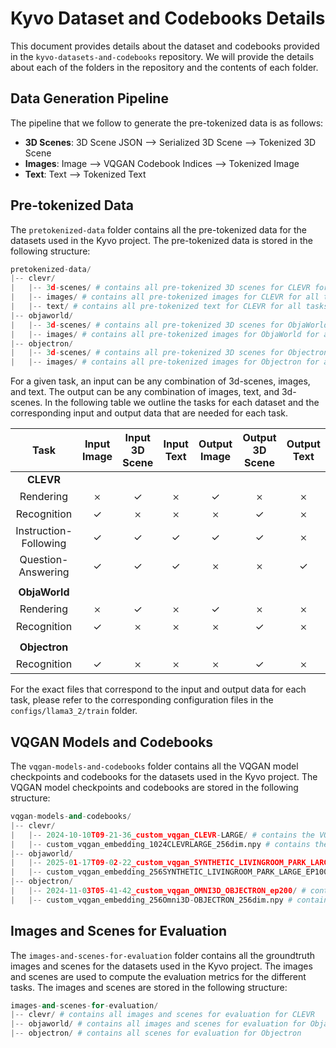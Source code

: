 # Kyvo Dataset and Codebooks Details

This document provides details about the dataset and codebooks provided in the `kyvo-datasets-and-codebooks` repository. We will provide the details about each of the folders in the repository and the contents of each folder.

## Data Generation Pipeline

The pipeline that we follow to generate the pre-tokenized data is as follows:

* **3D Scenes**: 3D Scene JSON --> Serialized 3D Scene --> Tokenized 3D Scene
* **Images**: Image --> VQGAN Codebook Indices --> Tokenized Image
* **Text**: Text --> Tokenized Text




## Pre-tokenized Data

The `pretokenized-data` folder contains all the pre-tokenized data for the datasets used in the Kyvo project. The pre-tokenized data is stored in the following structure:

```python
pretokenized-data/
|-- clevr/
|   |-- 3d-scenes/ # contains all pre-tokenized 3D scenes for CLEVR for all tasks
|   |-- images/ # contains all pre-tokenized images for CLEVR for all tasks
|   |-- text/ # contains all pre-tokenized text for CLEVR for all tasks
|-- objaworld/
|   |-- 3d-scenes/ # contains all pre-tokenized 3D scenes for ObjaWorld for all tasks
|   |-- images/ # contains all pre-tokenized images for ObjaWorld for all tasks
|-- objectron/
|   |-- 3d-scenes/ # contains all pre-tokenized 3D scenes for Objectron for all tasks
|   |-- images/ # contains all pre-tokenized images for Objectron for all tasks
```


For a given task, an input can be any combination of 3d-scenes, images, and text. The output can be any combination of images, text, and 3d-scenes. In the following table we outline the tasks for each dataset and the corresponding input and output data that are needed for each task.

| **Task**               | **Input Image**    | **Input 3D Scene**     | **Input Text**    | **Output Image**   | **Output 3D Scene**    | **Output Text**   |
|:----------------------:|:------------------:|:----------------------:|:-----------------:|:------------------:|:-----------------------:|:-----------------:|
| **CLEVR**             |                     |                        |                   |                    |                         |                   |
| Rendering             |         𐄂           |           ✓            |        𐄂          |           ✓         |            𐄂            |          𐄂        |
| Recognition           |          ✓          |           𐄂            |         𐄂         |        𐄂            |           ✓             |          𐄂        |
| Instruction-Following |             ✓       |            ✓           |         ✓         |        ✓            |           ✓           |        𐄂        |
| Question-Answering    |             ✓       |            ✓           |         ✓         |        𐄂            |           𐄂           |        ✓        |
|            |                     |                        |                   |                    |                         |                   |
| **ObjaWorld**         |                     |                        |                   |                    |                         |                   |
| Rendering             |         𐄂           |           ✓            |        𐄂          |           ✓         |            𐄂            |          𐄂        |
| Recognition           |          ✓          |           𐄂            |         𐄂         |        𐄂            |           ✓             |          𐄂        |
|            |                     |                        |                   |                    |                         |                   |
| **Objectron**         |                     |                        |                   |                    |                         |                   |
| Recognition           |          ✓          |           𐄂            |         𐄂         |        𐄂            |           ✓             |          𐄂        |

For the exact files that correspond to the input and output data for each task, please refer to the corresponding configuration files in the `configs/llama3_2/train` folder.


## VQGAN Models and Codebooks

The `vqgan-models-and-codebooks` folder contains all the VQGAN model checkpoints and codebooks for the datasets used in the Kyvo project. The VQGAN model checkpoints and codebooks are stored in the following structure:

```python
vqgan-models-and-codebooks/
|-- clevr/
|   |-- 2024-10-10T09-21-36_custom_vqgan_CLEVR-LARGE/ # contains the VQGAN model checkpoint for CLEVR
|   |-- custom_vqgan_embedding_1024CLEVRLARGE_256dim.npy # contains the VQGAN codebook for CLEVR
|-- objaworld/
|   |-- 2025-01-17T09-02-22_custom_vqgan_SYNTHETIC_LIVINGROOM_PARK_LARGE_EP100/ # contains the VQGAN model checkpoint for ObjaWorld
|   |-- custom_vqgan_embedding_256SYNTHETIC_LIVINGROOM_PARK_LARGE_EP100_256dim.npy # contains the VQGAN codebook for ObjaWorld
|-- objectron/
|   |-- 2024-11-03T05-41-42_custom_vqgan_OMNI3D_OBJECTRON_ep200/ # contains the VQGAN model checkpoint for Objectron
|   |-- custom_vqgan_embedding_256Omni3D-OBJECTRON_256dim.npy # contains the VQGAN codebook for Objectron
```

## Images and Scenes for Evaluation

The `images-and-scenes-for-evaluation` folder contains all the groundtruth images and scenes for the datasets used in the Kyvo project. The images and scenes are used to compute the evaluation metrics for the different tasks. The images and scenes are stored in the following structure:

```python
images-and-scenes-for-evaluation/
|-- clevr/ # contains all images and scenes for evaluation for CLEVR
|-- objaworld/ # contains all images and scenes for evaluation for ObjaWorld
|-- objectron/ # contains all scenes for evaluation for Objectron
```



